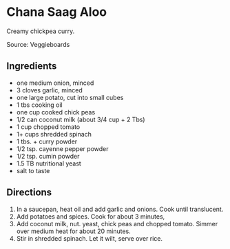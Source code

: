 # Chana Saag Aloo

Creamy chickpea curry.

Source: Veggieboards

## Ingredients
* one medium onion, minced
* 3 cloves garlic, minced
* one large potato, cut into small cubes
* 1 tbs cooking oil
* one cup cooked chick peas
* 1/2 can coconut milk (about 3/4 cup + 2 Tbs)
* 1 cup chopped tomato
* 1+ cups shredded spinach
* 1 tbs. + curry powder
* 1/2 tsp. cayenne pepper powder
* 1/2 tsp. cumin powder
* 1.5 TB nutritional yeast
* salt to taste

## Directions
1. In a saucepan, heat oil and add garlic and onions. Cook until translucent.
2. Add potatoes and spices. Cook for about 3 minutes, 
3. Add coconut milk, nut. yeast, chick peas and chopped tomato. Simmer over medium heat for about 20 minutes.
4. Stir in shredded spinach. Let it wilt,  serve over rice.
